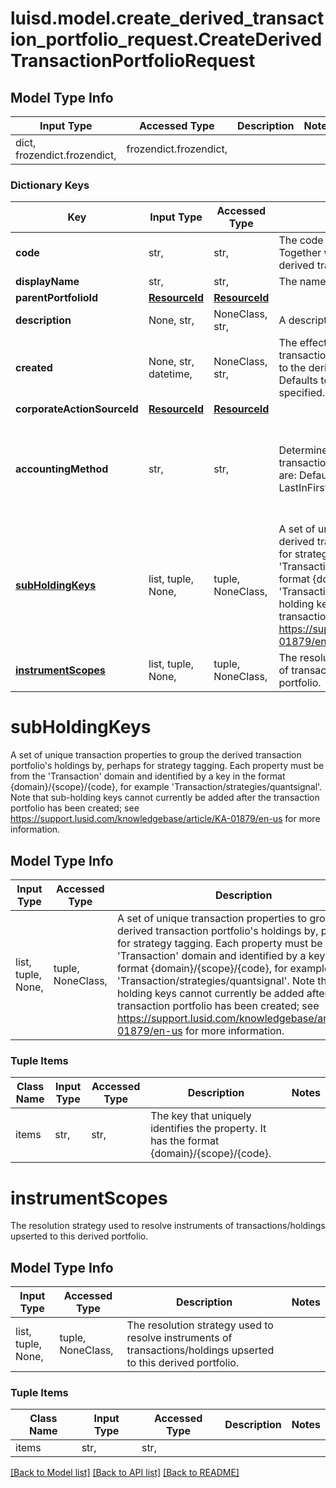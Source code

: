 # luisd.model.create_derived_transaction_portfolio_request.CreateDerivedTransactionPortfolioRequest

## Model Type Info
Input Type | Accessed Type | Description | Notes
------------ | ------------- | ------------- | -------------
dict, frozendict.frozendict,  | frozendict.frozendict,  |  | 

### Dictionary Keys
Key | Input Type | Accessed Type | Description | Notes
------------ | ------------- | ------------- | ------------- | -------------
**code** | str,  | str,  | The code of the derived transaction portfolio. Together with the scope this uniquely identifies the derived transaction portfolio. | 
**displayName** | str,  | str,  | The name of the derived transaction portfolio. | 
**parentPortfolioId** | [**ResourceId**](ResourceId.md) | [**ResourceId**](ResourceId.md) |  | 
**description** | None, str,  | NoneClass, str,  | A description for the derived transaction portfolio. | [optional] 
**created** | None, str, datetime,  | NoneClass, str,  | The effective datetime at which to create the derived transaction portfolio. No transactions can be added to the derived transaction portfolio before this date. Defaults to the current LUSID system datetime if not specified. | [optional] value must conform to RFC-3339 date-time
**corporateActionSourceId** | [**ResourceId**](ResourceId.md) | [**ResourceId**](ResourceId.md) |  | [optional] 
**accountingMethod** | str,  | str,  | Determines the accounting treatment given to the transaction portfolio&#x27;s tax lots. The available values are: Default, AverageCost, FirstInFirstOut, LastInFirstOut, HighestCostFirst, LowestCostFirst | [optional] must be one of ["Default", "AverageCost", "FirstInFirstOut", "LastInFirstOut", "HighestCostFirst", "LowestCostFirst", ] 
**[subHoldingKeys](#subHoldingKeys)** | list, tuple, None,  | tuple, NoneClass,  | A set of unique transaction properties to group the derived transaction portfolio&#x27;s holdings by, perhaps for strategy tagging. Each property must be from the &#x27;Transaction&#x27; domain and identified by a key in the format {domain}/{scope}/{code}, for example &#x27;Transaction/strategies/quantsignal&#x27;. Note that sub-holding keys cannot currently be added after the transaction portfolio has been created; see https://support.lusid.com/knowledgebase/article/KA-01879/en-us for more information. | [optional] 
**[instrumentScopes](#instrumentScopes)** | list, tuple, None,  | tuple, NoneClass,  | The resolution strategy used to resolve instruments of transactions/holdings upserted to this derived portfolio. | [optional] 

# subHoldingKeys

A set of unique transaction properties to group the derived transaction portfolio's holdings by, perhaps for strategy tagging. Each property must be from the 'Transaction' domain and identified by a key in the format {domain}/{scope}/{code}, for example 'Transaction/strategies/quantsignal'. Note that sub-holding keys cannot currently be added after the transaction portfolio has been created; see https://support.lusid.com/knowledgebase/article/KA-01879/en-us for more information.

## Model Type Info
Input Type | Accessed Type | Description | Notes
------------ | ------------- | ------------- | -------------
list, tuple, None,  | tuple, NoneClass,  | A set of unique transaction properties to group the derived transaction portfolio&#x27;s holdings by, perhaps for strategy tagging. Each property must be from the &#x27;Transaction&#x27; domain and identified by a key in the format {domain}/{scope}/{code}, for example &#x27;Transaction/strategies/quantsignal&#x27;. Note that sub-holding keys cannot currently be added after the transaction portfolio has been created; see https://support.lusid.com/knowledgebase/article/KA-01879/en-us for more information. | 

### Tuple Items
Class Name | Input Type | Accessed Type | Description | Notes
------------- | ------------- | ------------- | ------------- | -------------
items | str,  | str,  | The key that uniquely identifies the property. It has the format {domain}/{scope}/{code}. | 

# instrumentScopes

The resolution strategy used to resolve instruments of transactions/holdings upserted to this derived portfolio.

## Model Type Info
Input Type | Accessed Type | Description | Notes
------------ | ------------- | ------------- | -------------
list, tuple, None,  | tuple, NoneClass,  | The resolution strategy used to resolve instruments of transactions/holdings upserted to this derived portfolio. | 

### Tuple Items
Class Name | Input Type | Accessed Type | Description | Notes
------------- | ------------- | ------------- | ------------- | -------------
items | str,  | str,  |  | 

[[Back to Model list]](../../README.md#documentation-for-models) [[Back to API list]](../../README.md#documentation-for-api-endpoints) [[Back to README]](../../README.md)

